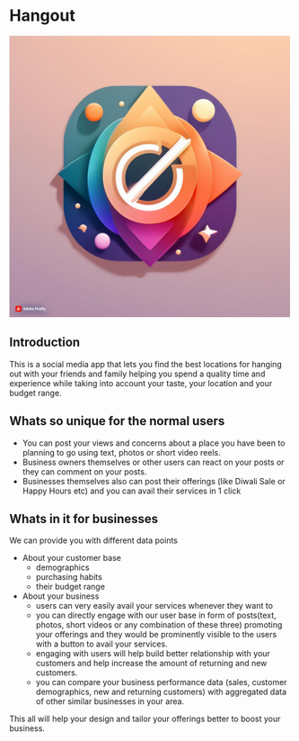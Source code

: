 # Hangout

<img src="./logo.jpg" style="width:500px;object-fit:contain" alt="Logo Image">

## Introduction

This is a social media app that lets you find the best locations for hanging out with your friends and family helping you spend a quality time and experience  while taking into account your taste, your location and your budget range.

## Whats so unique for the normal users

- You can post your views and concerns about a place you have been to planning to go using text, photos or short video reels.
- Business owners themselves or other users can react on your posts or they can comment on your posts.
- Businesses themselves also can post their offerings (like Diwali Sale or Happy Hours etc) and you can avail their services in 1 click

## Whats in it for businesses

We can provide you with different data points

- About your customer base
  - demographics
  - purchasing habits
  - their budget range
- About your business
  - users can very easily avail your services whenever they want to
  - you can directly engage with our user base in form of posts(text, photos, short videos or any combination of these three) promoting your offerings and they would be prominently visible to the users with a button to avail your services.
  - engaging with users will help build better relationship with your customers and help increase the amount of returning and new customers.
  - you can compare your business performance data (sales, customer demographics, new and returning customers) with aggregated data of other similar businesses in your area.

This all will help your design and tailor your offerings better to boost your business.
